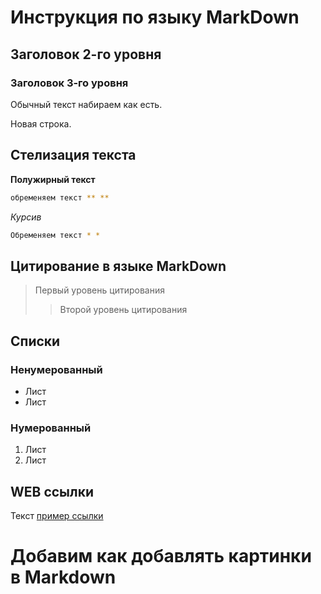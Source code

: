 # Инструкция по языку MarkDown

## Заголовок 2-го уровня
### Заголовок 3-го уровня

Обычный текст набираем как есть.

Новая строка.

## Стелизация текста

**Полужирный текст**
```sh
обременяем текст ** **
```

*Курсив*
```sh
Обременяем текст * *
 ```

## Цитирование в языке MarkDown
>Первый уровень цитирования
>>Второй уровень цитирования

## Списки
### Ненумерованный
* Лист
* Лист 

### Нумерованный
1. Лист
2. Лист

## WEB ссылки
Текст [пример ссылки](http.example.com "Всплывающая подсказка")

# Добавим как добавлять картинки в Markdown
